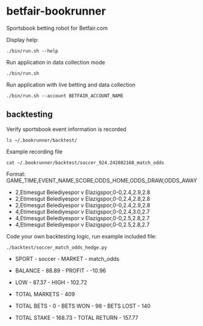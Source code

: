 # betfair-bookrunner

Sportsbook betting robot for Betfair.com

Display help:

`./bin/run.sh --help`

Run application in data collection mode

`./bin/run.sh`

Run application with live betting and data collection

`./bin/run.sh --account BETFAIR_ACCOUNT_NAME`

## backtesting

Verify sportsbook event information is recorded

`ls ~/.bookrunner/backtest/`

Example recording file

`cat ~/.bookrunner/backtest/soccer_924.242082168_match_odds`

Format: GAME_TIME,EVENT_NAME,SCORE,ODDS_HOME,ODDS_DRAW,ODDS_AWAY

- 2,Etimesgut Belediyespor v Elazigspor,0-0,2.4,2.9,2.8
- 2,Etimesgut Belediyespor v Elazigspor,0-0,2.4,2.8,2.8
- 2,Etimesgut Belediyespor v Elazigspor,0-0,2.4,2.9,2.8
- 4,Etimesgut Belediyespor v Elazigspor,0-0,2.4,3.0,2.7
- 4,Etimesgut Belediyespor v Elazigspor,0-0,2.5,2.8,2.7
- 4,Etimesgut Belediyespor v Elazigspor,0-0,2.5,2.8,2.7

Code your own backtesting logic, run example included file:

`./backtest/soccer_match_odds_hedge.py`

- SPORT - soccer - MARKET - match_odds
- BALANCE - 88.89 - PROFIT - -10.96
- LOW - 87.37 - HIGH - 102.72

- TOTAL MARKETS - 409
- TOTAL BETS - 0 - BETS WON - 98 - BETS LOST - 140
- TOTAL STAKE - 168.73 - TOTAL RETURN - 157.77